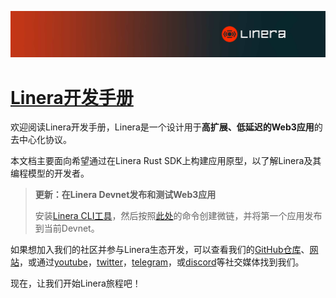 ![The Linera banner](../README.assets/Linera-Header_1920x284px.svg)

# [Linera开发手册](https://linera-dev.respeer.ai/#/zh_CN/introduction?id=the-linera-dev.respeer.ai/#eloper-manual)

欢迎阅读Linera开发手册，Linera是一个设计用于**高扩展、低延迟的Web3应用**的去中心化协议。

本文档主要面向希望通过在Linera Rust SDK上构建应用原型，以了解Linera及其编程模型的开发者。

> **更新：在Linera Devnet发布和测试Web3应用**
>
> 安装[Linera CLI工具](https://linera-dev.respeer.ai/#/zh_CN/getting_started/installation?id=installing-from-cratesio)，然后按照[此处](https://linera-dev.respeer.ai/#/zh_CN/getting_started/hello_linera?id=using-the-devnet)的命令创建微链，并将第一个应用发布到当前Devnet。

如果想加入我们的社区并参与Linera生态开发，可以查看我们的[GitHub仓库](https://github.com/linera-io/linera-protocol)、[网站](https://linera.io/)，或通过[youtube](https://www.youtube.com/@linera_io)，[twitter](https://twitter.com/linera_io)，[telegram](https://t.me/linera_official)，或[discord](https://discord.gg/linera)等社交媒体找到我们。

现在，让我们开始Linera旅程吧！

